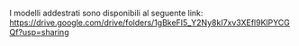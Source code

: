 I modelli addestrati sono disponibili al seguente link: <href> https://drive.google.com/drive/folders/1gBkeFI5_Y2Ny8kI7xv3XEfl9KlPYCGQf?usp=sharing </href>
